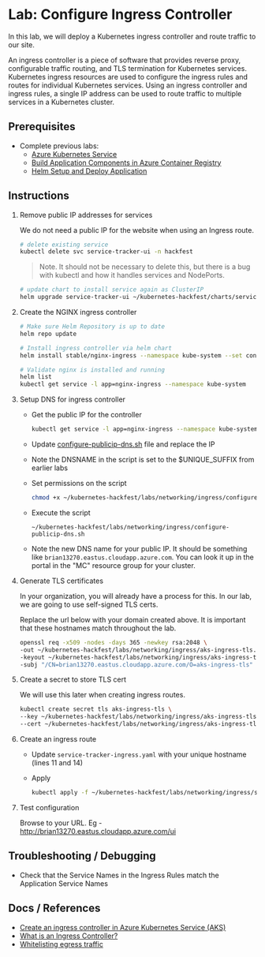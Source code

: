# Lab: Configure Ingress Controller

In this lab, we will deploy a Kubernetes ingress controller and route traffic to our site.

An ingress controller is a piece of software that provides reverse proxy, configurable traffic routing, and TLS termination for Kubernetes services. Kubernetes ingress resources are used to configure the ingress rules and routes for individual Kubernetes services. Using an ingress controller and ingress rules, a single IP address can be used to route traffic to multiple services in a Kubernetes cluster.

## Prerequisites

* Complete previous labs:
    * [Azure Kubernetes Service](../../create-aks-cluster/README.md)
    * [Build Application Components in Azure Container Registry](../../build-application/README.md)
    * [Helm Setup and Deploy Application](../../helm-setup-deploy/README.md)

## Instructions

1. Remove public IP addresses for services

    We do not need a public IP for the website when using an Ingress route.

    ```bash
    # delete existing service
    kubectl delete svc service-tracker-ui -n hackfest
    ```

    > Note. It should not be necessary to delete this, but there is a bug with kubectl and how it handles services and NodePorts. 

    ```bash
    # update chart to install service again as ClusterIP
    helm upgrade service-tracker-ui ~/kubernetes-hackfest/charts/service-tracker-ui --set service.type=ClusterIP
    ```

2. Create the NGINX ingress controller

    ```bash
    # Make sure Helm Repository is up to date
    helm repo update

    # Install ingress controller via helm chart
    helm install stable/nginx-ingress --namespace kube-system --set controller.replicaCount=2
    
    # Validate nginx is installed and running
    helm list
    kubectl get service -l app=nginx-ingress --namespace kube-system
    ```

3. Setup DNS for ingress controller

    * Get the public IP for the controller

        ```bash
        kubectl get service -l app=nginx-ingress --namespace kube-system
        ```
    
    * Update [configure-publicip-dns.sh](./configure-publicip-dns.sh) file and replace the IP

    * Note the DNSNAME in the script is set to the $UNIQUE_SUFFIX from earlier labs

    * Set permissions on the script

        ```bash
        chmod +x ~/kubernetes-hackfest/labs/networking/ingress/configure-publicip-dns.sh
        ```

    * Execute the script
        ```
        ~/kubernetes-hackfest/labs/networking/ingress/configure-publicip-dns.sh
        ```

    * Note the new DNS name for your public IP. It should be something like `brian13270.eastus.cloudapp.azure.com`. You can look it up in the portal in the "MC" resource group for your cluster. 


4. Generate TLS certificates

    In your organization, you will already have a process for this. In our lab, we are going to use self-signed TLS certs.

    Replace the url below with your domain created above. It is important that these hostnames match throughout the lab.

    ```bash
    openssl req -x509 -nodes -days 365 -newkey rsa:2048 \
    -out ~/kubernetes-hackfest/labs/networking/ingress/aks-ingress-tls.crt \
    -keyout ~/kubernetes-hackfest/labs/networking/ingress/aks-ingress-tls.key \
    -subj "/CN=brian13270.eastus.cloudapp.azure.com/O=aks-ingress-tls"
    ```

5. Create a secret to store TLS cert

    We will use this later when creating ingress routes.

    ```bash
    kubectl create secret tls aks-ingress-tls \
    --key ~/kubernetes-hackfest/labs/networking/ingress/aks-ingress-tls.key \
    --cert ~/kubernetes-hackfest/labs/networking/ingress/aks-ingress-tls.crt -n hackfest
    ```

6. Create an ingress route

    * Update `service-tracker-ingress.yaml` with your unique hostname (lines 11 and 14)

    * Apply

        ```bash
        kubectl apply -f ~/kubernetes-hackfest/labs/networking/ingress/service-tracker-ingress.yaml -n hackfest
        ```

7. Test configuration

    Browse to your URL. Eg - http://brian13270.eastus.cloudapp.azure.com/ui 


## Troubleshooting / Debugging

* Check that the Service Names in the Ingress Rules match the Application Service Names

## Docs / References

* [Create an ingress controller in Azure Kubernetes Service (AKS)](https://docs.microsoft.com/en-us/azure/aks/ingress-basic)
* [What is an Ingress Controller?](https://kubernetes.io/docs/concepts/services-networking/ingress/)
* [Whitelisting egress traffic](https://docs.microsoft.com/en-us/azure/aks/egress)

